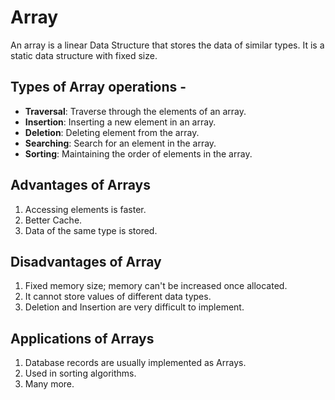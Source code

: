 # Array

An array is a linear Data Structure that stores the data of similar types.
It is a static data structure with fixed size.

## Types of Array operations -

- **Traversal**: Traverse through the elements of an array.
- **Insertion**: Inserting a new element in an array.
- **Deletion**: Deleting element from the array.
- **Searching**: Search for an element in the array.
- **Sorting**: Maintaining the order of elements in the array.

## Advantages of Arrays

1. Accessing elements is faster.
2. Better Cache.
3. Data of the same type is stored.

## Disadvantages of Array

1. Fixed memory size; memory can't be increased once allocated.
2. It cannot store values of different data types.
3. Deletion and Insertion are very difficult to implement.

## Applications of Arrays

1. Database records are usually implemented as Arrays.
2. Used in sorting algorithms.
3. Many more.